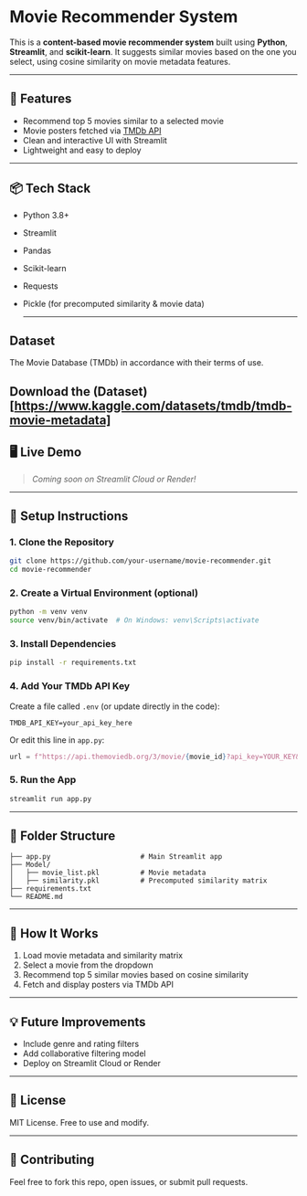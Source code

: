 
# Movie Recommender System

This is a **content-based movie recommender system** built using **Python**, **Streamlit**, and **scikit-learn**. It suggests similar movies based on the one you select, using cosine similarity on movie metadata features.

---

## 🚀 Features

- Recommend top 5 movies similar to a selected movie
- Movie posters fetched via [TMDb API](https://www.themoviedb.org/documentation/api)
- Clean and interactive UI with Streamlit
- Lightweight and easy to deploy

---

## 📦 Tech Stack

- Python 3.8+
- Streamlit
- Pandas
- Scikit-learn
- Requests
- Pickle (for precomputed similarity & movie data)

  ---
##  Dataset
The Movie Database (TMDb) in accordance with their terms of use. 

Download the (Dataset)[https://www.kaggle.com/datasets/tmdb/tmdb-movie-metadata]
---

## 🖥️ Live Demo

> _Coming soon on Streamlit Cloud or Render!_

---

## 🔧 Setup Instructions

### 1. Clone the Repository

```bash
git clone https://github.com/your-username/movie-recommender.git
cd movie-recommender
````

### 2. Create a Virtual Environment (optional)

```bash
python -m venv venv
source venv/bin/activate  # On Windows: venv\Scripts\activate
```

### 3. Install Dependencies

```bash
pip install -r requirements.txt
```

### 4. Add Your TMDb API Key

Create a file called `.env` (or update directly in the code):

```
TMDB_API_KEY=your_api_key_here
```

Or edit this line in `app.py`:

```python
url = f"https://api.themoviedb.org/3/movie/{movie_id}?api_key=YOUR_KEY&language=en-US"
```

### 5. Run the App

```bash
streamlit run app.py
```

---

## 📁 Folder Structure

```
├── app.py                      # Main Streamlit app
├── Model/
│   ├── movie_list.pkl          # Movie metadata
│   ├── similarity.pkl          # Precomputed similarity matrix
├── requirements.txt
└── README.md
```

---

## 📌 How It Works

1. Load movie metadata and similarity matrix
2. Select a movie from the dropdown
3. Recommend top 5 similar movies based on cosine similarity
4. Fetch and display posters via TMDb API

---

## 💡 Future Improvements

* Include genre and rating filters
* Add collaborative filtering model
* Deploy on Streamlit Cloud or Render

---

## 📜 License

MIT License. Free to use and modify.

---

## 🤝 Contributing

Feel free to fork this repo, open issues, or submit pull requests.


